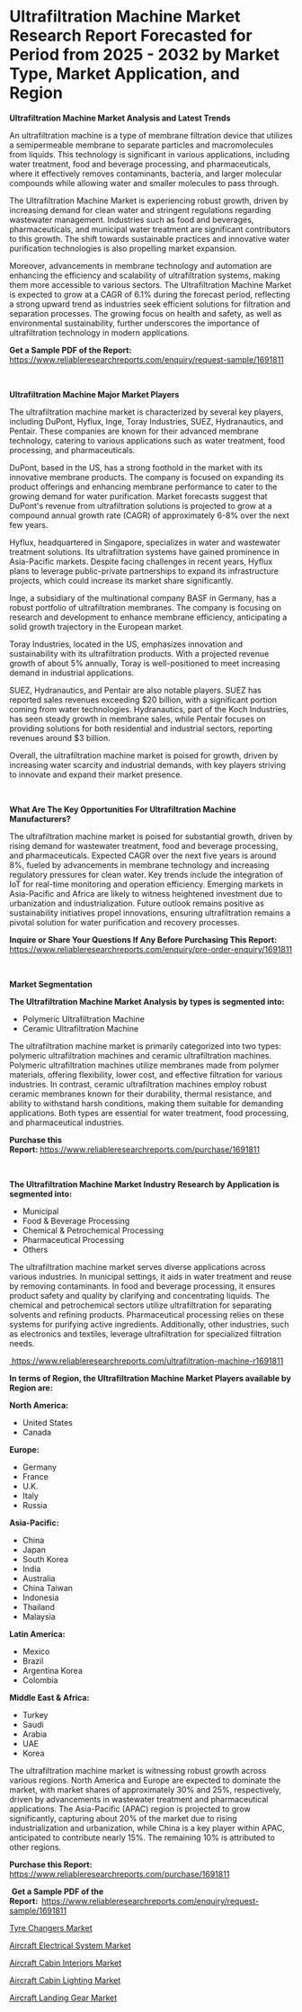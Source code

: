 <p><h1>Ultrafiltration Machine Market Research Report Forecasted for Period from 2025 -  2032 by Market Type, Market Application, and Region</h1></p><p><strong>Ultrafiltration Machine Market Analysis and Latest Trends</strong></p>
<p><p>An ultrafiltration machine is a type of membrane filtration device that utilizes a semipermeable membrane to separate particles and macromolecules from liquids. This technology is significant in various applications, including water treatment, food and beverage processing, and pharmaceuticals, where it effectively removes contaminants, bacteria, and larger molecular compounds while allowing water and smaller molecules to pass through.</p><p>The Ultrafiltration Machine Market is experiencing robust growth, driven by increasing demand for clean water and stringent regulations regarding wastewater management. Industries such as food and beverages, pharmaceuticals, and municipal water treatment are significant contributors to this growth. The shift towards sustainable practices and innovative water purification technologies is also propelling market expansion.</p><p>Moreover, advancements in membrane technology and automation are enhancing the efficiency and scalability of ultrafiltration systems, making them more accessible to various sectors. The Ultrafiltration Machine Market is expected to grow at a CAGR of 6.1% during the forecast period, reflecting a strong upward trend as industries seek efficient solutions for filtration and separation processes. The growing focus on health and safety, as well as environmental sustainability, further underscores the importance of ultrafiltration technology in modern applications.</p></p>
<p><strong>Get a Sample PDF of the Report:&nbsp;</strong> <a href="https://www.reliableresearchreports.com/enquiry/request-sample/1691811?utm_campaign=40&utm_medium=2&utm_source=Github&utm_content=ia&utm_term=10042025&utm_id=ultrafiltration-machine">https://www.reliableresearchreports.com/enquiry/request-sample/1691811</a></p>
<p>&nbsp;</p>
<p><strong>Ultrafiltration Machine Major Market Players</strong></p>
<p><p>The ultrafiltration machine market is characterized by several key players, including DuPont, Hyflux, Inge, Toray Industries, SUEZ, Hydranautics, and Pentair. These companies are known for their advanced membrane technology, catering to various applications such as water treatment, food processing, and pharmaceuticals.</p><p>DuPont, based in the US, has a strong foothold in the market with its innovative membrane products. The company is focused on expanding its product offerings and enhancing membrane performance to cater to the growing demand for water purification. Market forecasts suggest that DuPont's revenue from ultrafiltration solutions is projected to grow at a compound annual growth rate (CAGR) of approximately 6-8% over the next few years.</p><p>Hyflux, headquartered in Singapore, specializes in water and wastewater treatment solutions. Its ultrafiltration systems have gained prominence in Asia-Pacific markets. Despite facing challenges in recent years, Hyflux plans to leverage public-private partnerships to expand its infrastructure projects, which could increase its market share significantly.</p><p>Inge, a subsidiary of the multinational company BASF in Germany, has a robust portfolio of ultrafiltration membranes. The company is focusing on research and development to enhance membrane efficiency, anticipating a solid growth trajectory in the European market.</p><p>Toray Industries, located in the US, emphasizes innovation and sustainability with its ultrafiltration products. With a projected revenue growth of about 5% annually, Toray is well-positioned to meet increasing demand in industrial applications.</p><p>SUEZ, Hydranautics, and Pentair are also notable players. SUEZ has reported sales revenues exceeding $20 billion, with a significant portion coming from water technologies. Hydranautics, part of the Koch Industries, has seen steady growth in membrane sales, while Pentair focuses on providing solutions for both residential and industrial sectors, reporting revenues around $3 billion.</p><p>Overall, the ultrafiltration machine market is poised for growth, driven by increasing water scarcity and industrial demands, with key players striving to innovate and expand their market presence.</p></p>
<p>&nbsp;</p>
<p><strong>What Are The Key Opportunities For Ultrafiltration Machine Manufacturers?</strong></p>
<p><p>The ultrafiltration machine market is poised for substantial growth, driven by rising demand for wastewater treatment, food and beverage processing, and pharmaceuticals. Expected CAGR over the next five years is around 8%, fueled by advancements in membrane technology and increasing regulatory pressures for clean water. Key trends include the integration of IoT for real-time monitoring and operation efficiency. Emerging markets in Asia-Pacific and Africa are likely to witness heightened investment due to urbanization and industrialization. Future outlook remains positive as sustainability initiatives propel innovations, ensuring ultrafiltration remains a pivotal solution for water purification and recovery processes.</p></p>
<p><strong>Inquire or Share Your Questions If Any Before Purchasing This Report:</strong> <a href="https://www.reliableresearchreports.com/enquiry/pre-order-enquiry/1691811?utm_campaign=40&utm_medium=2&utm_source=Github&utm_content=ia&utm_term=10042025&utm_id=ultrafiltration-machine">https://www.reliableresearchreports.com/enquiry/pre-order-enquiry/1691811</a></p>
<p>&nbsp;</p>
<p><strong>Market Segmentation</strong></p>
<p><strong>The Ultrafiltration Machine Market Analysis by types is segmented into:</strong></p>
<p><ul><li>Polymeric Ultrafiltration Machine</li><li>Ceramic Ultrafiltration Machine</li></ul></p>
<p><p>The ultrafiltration machine market is primarily categorized into two types: polymeric ultrafiltration machines and ceramic ultrafiltration machines. Polymeric ultrafiltration machines utilize membranes made from polymer materials, offering flexibility, lower cost, and effective filtration for various industries. In contrast, ceramic ultrafiltration machines employ robust ceramic membranes known for their durability, thermal resistance, and ability to withstand harsh conditions, making them suitable for demanding applications. Both types are essential for water treatment, food processing, and pharmaceutical industries.</p></p>
<p><strong>Purchase this Report:&nbsp;</strong><a href="https://www.reliableresearchreports.com/purchase/1691811?utm_campaign=40&utm_medium=2&utm_source=Github&utm_content=ia&utm_term=10042025&utm_id=ultrafiltration-machine">https://www.reliableresearchreports.com/purchase/1691811</a></p>
<p>&nbsp;</p>
<p><strong>The Ultrafiltration Machine Market Industry Research by Application is segmented into:</strong></p>
<p><ul><li>Municipal</li><li>Food & Beverage Processing</li><li>Chemical & Petrochemical Processing</li><li>Pharmaceutical Processing</li><li>Others</li></ul></p>
<p><p>The ultrafiltration machine market serves diverse applications across various industries. In municipal settings, it aids in water treatment and reuse by removing contaminants. In food and beverage processing, it ensures product safety and quality by clarifying and concentrating liquids. The chemical and petrochemical sectors utilize ultrafiltration for separating solvents and refining products. Pharmaceutical processing relies on these systems for purifying active ingredients. Additionally, other industries, such as electronics and textiles, leverage ultrafiltration for specialized filtration needs.</p></p>
<p><a href="https://www.reliableresearchreports.com/ultrafiltration-machine-r1691811?utm_campaign=40&utm_medium=2&utm_source=Github&utm_content=ia&utm_term=10042025&utm_id=ultrafiltration-machine">&nbsp;https://www.reliableresearchreports.com/ultrafiltration-machine-r1691811</a></p>
<p><strong>In terms of Region, the Ultrafiltration Machine Market Players available by Region are:</strong></p>
<p>
    <p> <strong> North America: </strong>
        <ul>
            <li>United States</li>
            <li>Canada</li>
        </ul>
        </p> 
    <p> <strong> Europe: </strong>
        <ul>
            <li>Germany</li>
            <li>France</li>
            <li>U.K.</li>
            <li>Italy</li>
            <li>Russia</li>
        </ul>
        </p> 
    <p> <strong> Asia-Pacific: </strong>
        <ul>
            <li>China</li>
            <li>Japan</li>
            <li>South Korea</li>
            <li>India</li>
            <li>Australia</li>
            <li>China Taiwan</li>
            <li>Indonesia</li>
            <li>Thailand</li>
            <li>Malaysia</li>
        </ul>
        </p> 
    <p> <strong> Latin America: </strong>
        <ul>
            <li>Mexico</li>
            <li>Brazil</li>
            <li>Argentina Korea</li>
            <li>Colombia</li>
        </ul>
        </p> 
    <p> <strong> Middle East & Africa: </strong>
        <ul>
            <li>Turkey</li>
            <li>Saudi</li>
            <li>Arabia</li>
            <li>UAE</li>
            <li>Korea</li>
        </ul>
    </p>
    </p>
<p><p>The ultrafiltration machine market is witnessing robust growth across various regions. North America and Europe are expected to dominate the market, with market shares of approximately 30% and 25%, respectively, driven by advancements in wastewater treatment and pharmaceutical applications. The Asia-Pacific (APAC) region is projected to grow significantly, capturing about 20% of the market due to rising industrialization and urbanization, while China is a key player within APAC, anticipated to contribute nearly 15%. The remaining 10% is attributed to other regions.</p></p>
<p><strong>Purchase this Report: </strong><a href="https://www.reliableresearchreports.com/purchase/1691811?utm_campaign=40&utm_medium=2&utm_source=Github&utm_content=ia&utm_term=10042025&utm_id=ultrafiltration-machine">https://www.reliableresearchreports.com/purchase/1691811</a></p>
<p>&nbsp;<strong>Get a Sample PDF of the Report:&nbsp;&nbsp;</strong><a href="https://www.reliableresearchreports.com/enquiry/request-sample/1691811?utm_campaign=40&utm_medium=2&utm_source=Github&utm_content=ia&utm_term=10042025&utm_id=ultrafiltration-machine">https://www.reliableresearchreports.com/enquiry/request-sample/1691811</a></p>
<p><strong></strong></p>
<p><p><a href="https://github.com/duzcupetriv/Market-Research-Report-List-1/blob/main/tyre-changers-market.md?utm_campaign=40&utm_medium=2&utm_source=Github&utm_content=ia&utm_term=10042025&utm_id=ultrafiltration-machine">Tyre Changers Market</a></p><p><a href="https://github.com/rreynagjysma65/Market-Research-Report-List-1/blob/main/aircraft-electrical-system-market.md?utm_campaign=40&utm_medium=2&utm_source=Github&utm_content=ia&utm_term=10042025&utm_id=ultrafiltration-machine">Aircraft Electrical System Market</a></p><p><a href="https://github.com/vassihucz/Market-Research-Report-List-1/blob/main/aircraft-cabin-interiors-market.md?utm_campaign=40&utm_medium=2&utm_source=Github&utm_content=ia&utm_term=10042025&utm_id=ultrafiltration-machine">Aircraft Cabin Interiors Market</a></p><p><a href="https://github.com/dibesnayee/Market-Research-Report-List-1/blob/main/aircraft-cabin-lighting-market.md?utm_campaign=40&utm_medium=2&utm_source=Github&utm_content=ia&utm_term=10042025&utm_id=ultrafiltration-machine">Aircraft Cabin Lighting Market</a></p><p><a href="https://github.com/abexjeliti/Market-Research-Report-List-1/blob/main/aircraft-landing-gear-market.md?utm_campaign=40&utm_medium=2&utm_source=Github&utm_content=ia&utm_term=10042025&utm_id=ultrafiltration-machine">Aircraft Landing Gear Market</a></p></p>